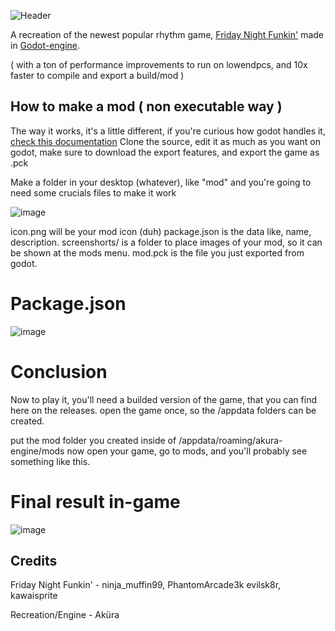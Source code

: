 ![Header](https://cdn.discordapp.com/attachments/862777578325671986/995774580562067538/akuraenginebanner-2.png)

A recreation of the newest popular rhythm game, [Friday Night Funkin'](https://ninja-muffin24.itch.io/funkin) made in [Godot-engine](https://godotengine.org).

( with a ton of performance improvements to run on lowendpcs, and 10x faster to compile and export a build/mod )


## How to make a mod ( non executable way )
The way it works, it's a little different, if you're curious how godot handles it, [check this documentation](https://docs.godotengine.org/en/stable/tutorials/export/exporting_pcks.html)
Clone the source, edit it as much as you want on godot, make sure to download the export features, and export the game as .pck

Make a folder in your desktop (whatever), like "mod"
and you're going to need some crucials files to make it work

![image](https://user-images.githubusercontent.com/89349204/178160168-f8ec44c0-fc7a-4583-883b-15eb4a6ac32e.png)

icon.png will be your mod icon (duh)
package.json is the data like, name, description.
screenshorts/ is a folder to place images of your mod, so it can be shown at the mods menu.
mod.pck is the file you just exported from godot.

# Package.json
![image](https://user-images.githubusercontent.com/89349204/178160380-1f16f9e3-718b-432b-a5c2-56c2e6b4d6c1.png)

# Conclusion
Now to play it, you'll need a builded version of the game, that you can find here on the releases.
open the game once, so the /appdata folders can be created.

put the mod folder you created inside of /appdata/roaming/akura-engine/mods
now open your game, go to mods, and you'll probably see something like this.

# Final result in-game
![image](https://user-images.githubusercontent.com/89349204/178160231-b3b57bb5-7401-452d-8904-4b0443944a8a.png)



## Credits
Friday Night Funkin' - ninja_muffin99, PhantomArcade3k evilsk8r, kawaisprite

Recreation/Engine - Aküra
